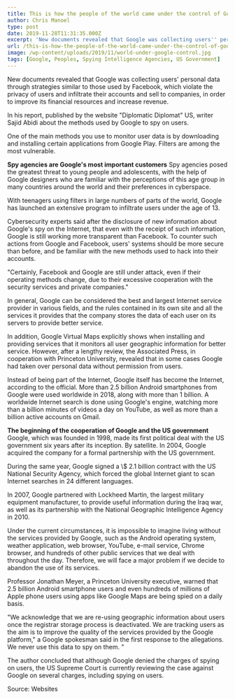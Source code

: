 ```yaml
---
title: This is how the people of the world came under the control of Google
author: Chris Manoel
type: post
date: 2019-11-28T11:31:35.000Z
excerpt: 'New documents revealed that Google was collecting users'' personal data through strategies similar to those used by Facebook, which violate the privacy of users and infiltrate their accounts and sell to companies'
url: /this-is-how-the-people-of-the-world-came-under-the-control-of-google/
image: /wp-content/uploads/2019/11/world-under-google-control.jpg
tags: [Google, Peoples, Spying Intelligence Agencies, US Government]
---
```


New documents revealed that Google was collecting users' personal data through strategies similar to those used by Facebook, which violate the privacy of users and infiltrate their accounts and sell to companies, in order to improve its financial resources and increase revenue.

In his report, published by the website "Diplomatic Diplomat" US, writer Sajid Abidi about the methods used by Google to spy on users.

One of the main methods you use to monitor user data is by downloading and installing certain applications from Google Play. Filters are among the most vulnerable.

**Spy agencies are Google's most important customers**
Spy agencies posed the greatest threat to young people and adolescents, with the help of Google designers who are familiar with the perceptions of this age group in many countries around the world and their preferences in cyberspace.

With teenagers using filters in large numbers of parts of the world, Google has launched an extensive program to infiltrate users under the age of 13.

Cybersecurity experts said after the disclosure of new information about Google's spy on the Internet, that even with the receipt of such information, Google is still working more transparent than Facebook. To counter such actions from Google and Facebook, users' systems should be more secure than before, and be familiar with the new methods used to hack into their accounts.

"Certainly, Facebook and Google are still under attack, even if their operating methods change, due to their excessive cooperation with the security services and private companies."

In general, Google can be considered the best and largest Internet service provider in various fields, and the rules contained in its own site and all the services it provides that the company stores the data of each user on its servers to provide better service.

In addition, Google Virtual Maps explicitly shows when installing and providing services that it monitors all user geographic information for better service. However, after a lengthy review, the Associated Press, in cooperation with Princeton University, revealed that in some cases Google had taken over personal data without permission from users.

Instead of being part of the Internet, Google itself has become the Internet, according to the official. More than 2.5 billion Android smartphones from Google were used worldwide in 2018, along with more than 1 billion. A worldwide Internet search is done using Google's engine, watching more than a billion minutes of videos a day on YouTube, as well as more than a billion active accounts on Gmail.

**The beginning of the cooperation of Google and the US government**
Google, which was founded in 1998, made its first political deal with the US government six years after its inception. By satellite. In 2004, Google acquired the company for a formal partnership with the US government.

During the same year, Google signed a \\$ 2.1 billion contract with the US National Security Agency, which forced the global Internet giant to scan Internet searches in 24 different languages.

In 2007, Google partnered with Lockheed Martin, the largest military equipment manufacturer, to provide useful information during the Iraq war, as well as its partnership with the National Geographic Intelligence Agency in 2010.

Under the current circumstances, it is impossible to imagine living without the services provided by Google, such as the Android operating system, weather application, web browser, YouTube, e-mail service, Chrome browser, and hundreds of other public services that we deal with throughout the day. Therefore, we will face a major problem if we decide to abandon the use of its services.

Professor Jonathan Meyer, a Princeton University executive, warned that 2.5 billion Android smartphone users and even hundreds of millions of Apple phone users using apps like Google Maps are being spied on a daily basis.

"We acknowledge that we are re-using geographic information about users once the registrar storage process is deactivated. We are tracking users as the aim is to improve the quality of the services provided by the Google platform," a Google spokesman said in the first response to the allegations. We never use this data to spy on them. "

The author concluded that although Google denied the charges of spying on users, the US Supreme Court is currently reviewing the case against Google on several charges, including spying on users.

Source: Websites
